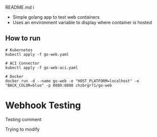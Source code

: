 README.md 
i

  * Simple golang app to test web containers
  * Uses an environment variable to display where container is hosted
  
## How to run
 
  ```
  # Kubernetes
  kubectl apply -f go-web.yaml

  # ACI Connector
  kubectl apply -f go-web-aci.yaml

  # Docker
  docker run -d --name go-web -e "HOST_PLATFORM=localhost" -e "BACK_COLOR=blue" -p 8080:8080 chzbrgr71/go-web
  ```

# Webhook Testing

  Testing comment

Trying to modify
